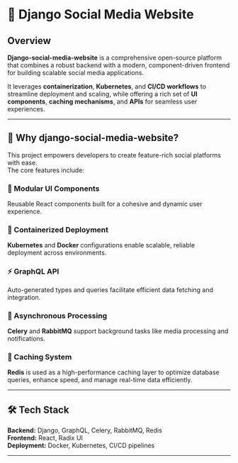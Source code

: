 # 🧩 Django Social Media Website

## Overview

**Django-social-media-website** is a comprehensive open-source platform that combines a robust backend with a modern, component-driven frontend for building scalable social media applications.  

It leverages **containerization**, **Kubernetes**, and **CI/CD workflows** to streamline deployment and scaling, while offering a rich set of **UI components**, **caching mechanisms**, and **APIs** for seamless user experiences.

---

## 🚀 Why django-social-media-website?

This project empowers developers to create feature-rich social platforms with ease.  
The core features include:

### 🧱 Modular UI Components
Reusable React components built for a cohesive and dynamic user experience.

### 🐳 Containerized Deployment
**Kubernetes** and **Docker** configurations enable scalable, reliable deployment across environments.

### ⚡ GraphQL API
Auto-generated types and queries facilitate efficient data fetching and integration.

### 📨 Asynchronous Processing
**Celery** and **RabbitMQ** support background tasks like media processing and notifications.

### 🧠 Caching System
**Redis** is used as a high-performance caching layer to optimize database queries, enhance speed, and manage real-time data efficiently.

---

## 🛠️ Tech Stack

**Backend:** Django, GraphQL, Celery, RabbitMQ, Redis  
**Frontend:** React, Radix UI  
**Deployment:** Docker, Kubernetes, CI/CD pipelines  

---
